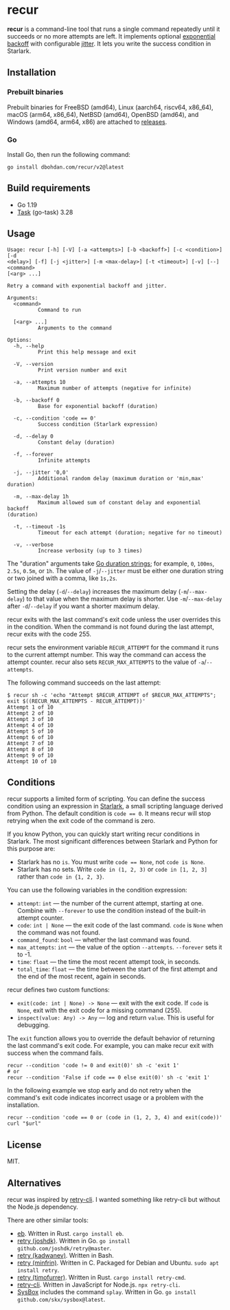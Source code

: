 # recur

**recur** is a command-line tool that runs a single command repeatedly until it succeeds or no more attempts are left.
It implements optional [exponential backoff](https://en.wikipedia.org/wiki/Exponential_backoff) with configurable [jitter](https://en.wikipedia.org/wiki/Thundering_herd_problem#Mitigation).
It lets you write the success condition in Starlark.

## Installation

### Prebuilt binaries

Prebuilt binaries for
FreeBSD (amd64),
Linux (aarch64, riscv64, x86_64),
macOS (arm64, x86_64),
NetBSD (amd64),
OpenBSD (amd64),
and Windows (amd64, arm64, x86)
are attached to [releases](https://github.com/dbohdan/recur/releases).

### Go

Install Go, then run the following command:

```shell
go install dbohdan.com/recur/v2@latest
```

## Build requirements

- Go 1.19
- [Task](https://taskfile.dev/) (go-task) 3.28

## Usage

```none
Usage: recur [-h] [-V] [-a <attempts>] [-b <backoff>] [-c <condition>] [-d
<delay>] [-f] [-j <jitter>] [-m <max-delay>] [-t <timeout>] [-v] [--] <command>
[<arg> ...]

Retry a command with exponential backoff and jitter.

Arguments:
  <command>
          Command to run

  [<arg> ...]
          Arguments to the command

Options:
  -h, --help
          Print this help message and exit

  -V, --version
          Print version number and exit

  -a, --attempts 10
          Maximum number of attempts (negative for infinite)

  -b, --backoff 0
          Base for exponential backoff (duration)

  -c, --condition 'code == 0'
          Success condition (Starlark expression)

  -d, --delay 0
          Constant delay (duration)

  -f, --forever
          Infinite attempts

  -j, --jitter '0,0'
          Additional random delay (maximum duration or 'min,max' duration)

  -m, --max-delay 1h
          Maximum allowed sum of constant delay and exponential backoff
(duration)

  -t, --timeout -1s
          Timeout for each attempt (duration; negative for no timeout)

  -v, --verbose
          Increase verbosity (up to 3 times)
```

The "duration" arguments take [Go duration strings](https://pkg.go.dev/time#ParseDuration);
for example, `0`, `100ms`, `2.5s`, `0.5m`, or `1h`.
The value of `-j`/`--jitter` must be either one duration string or two joined with a comma, like `1s,2s`.

Setting the delay (`-d`/`--delay`) increases the maximum delay (`-m`/`--max-delay`) to that value when the maximum delay is shorter.
Use `-m`/`--max-delay` after `-d`/`--delay` if you want a shorter maximum delay.

recur exits with the last command's exit code unless the user overrides this in the condition.
When the command is not found during the last attempt,
recur exits with the code 255.

recur sets the environment variable `RECUR_ATTEMPT` for the command it runs to the current attempt number.
This way the command can access the attempt counter.
recur also sets `RECUR_MAX_ATTEMPTS` to the value of `-a`/`--attempts`.

The following command succeeds on the last attempt:

```none
$ recur sh -c 'echo "Attempt $RECUR_ATTEMPT of $RECUR_MAX_ATTEMPTS"; exit $((RECUR_MAX_ATTEMPTS - RECUR_ATTEMPT))'
Attempt 1 of 10
Attempt 2 of 10
Attempt 3 of 10
Attempt 4 of 10
Attempt 5 of 10
Attempt 6 of 10
Attempt 7 of 10
Attempt 8 of 10
Attempt 9 of 10
Attempt 10 of 10
```

## Conditions

recur supports a limited form of scripting.
You can define the success condition using an expression in [Starlark](https://laurent.le-brun.eu/blog/an-overview-of-starlark), a small scripting language derived from Python.
The default condition is `code == 0`.
It means recur will stop retrying when the exit code of the command is zero.

If you know Python, you can quickly start writing recur conditions in Starlark.
The most significant differences between Starlark and Python for this purpose are:

- Starlark has no `is`.
  You must write `code == None`, not `code is None`.
- Starlark has no sets.
  Write `code in (1, 2, 3)` or `code in [1, 2, 3]` rather than `code in {1, 2, 3}`.

You can use the following variables in the condition expression:

- `attempt`: `int` — the number of the current attempt, starting at one.
  Combine with `--forever` to use the condition instead of the built-in attempt counter.
- `code`: `int | None` — the exit code of the last command.
  `code` is `None` when the command was not found.
- `command_found`: `bool` — whether the last command was found.
- `max_attempts`: `int` — the value of the option `--attempts`.
  `--forever` sets it to -1.
- `time`: `float` — the time the most recent attempt took, in seconds.
- `total_time`: `float` — the time between the start of the first attempt and the end of the most recent, again in seconds.

recur defines two custom functions:

- `exit(code: int | None) -> None` — exit with the exit code.
  If `code` is `None`, exit with the exit code for a missing command (255).
- `inspect(value: Any) -> Any` — log and return `value`.
  This is useful for debugging.

The `exit` function allows you to override the default behavior of returning the last command's exit code.
For example, you can make recur exit with success when the command fails.

```shell
recur --condition 'code != 0 and exit(0)' sh -c 'exit 1'
# or
recur --condition 'False if code == 0 else exit(0)' sh -c 'exit 1'
```

In the following example we stop early and do not retry when the command's exit code indicates incorrect usage or a problem with the installation.

```shell
recur --condition 'code == 0 or (code in (1, 2, 3, 4) and exit(code))' curl "$url"
```

## License

MIT.

## Alternatives

recur was inspired by [retry-cli](https://github.com/tirsen/retry-cli).
I wanted something like retry-cli but without the Node.js dependency.

There are other similar tools:

- [eb](https://github.com/rye/eb).
  Written in Rust.
  `cargo install eb`.
- [retry (joshdk)](https://github.com/joshdk/retry).
  Written in Go.
  `go install github.com/joshdk/retry@master`.
- [retry (kadwanev)](https://github.com/kadwanev/retry).
  Written in Bash.
- [retry (minfrin)](https://github.com/minfrin/retry).
  Written in C.
  Packaged for Debian and Ubuntu.
  `sudo apt install retry`.
- [retry (timofurrer)](https://github.com/timofurrer/retry-cmd).
  Written in Rust.
`cargo install retry-cmd`.
- [retry-cli](https://github.com/tirsen/retry-cli).
  Written in JavaScript for Node.js.
  `npx retry-cli`.
- [SysBox](https://github.com/skx/sysbox) includes the command `splay`.
  Written in Go.
  `go install github.com/skx/sysbox@latest`.
